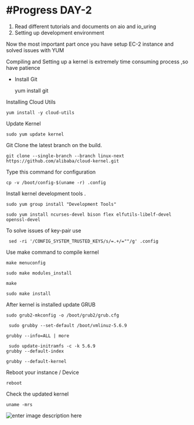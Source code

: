 # **#Progress DAY-2**

 1. Read different tutorials and documents on aio and io_uring
   2. Setting up development environment

Now the most important part once you have setup EC-2 instance and solved issues with YUM

Compiling and Setting up a kernel is extremely time consuming process ,so have patience 

* Install Git
   

     yum install git

Installing Cloud Utils

 

    yum install -y cloud-utils

Update Kernel 

    sudo yum update kernel

Git Clone the latest branch on the build.

    git clone --single-branch --branch linux-next https://github.com/alibaba/cloud-kernel.git

Type this command for configuration

    cp -v /boot/config-$(uname -r) .config

Install kernel development tools .

    sudo yum group install "Development Tools"

    sudo yum install ncurses-devel bison flex elfutils-libelf-devel openssl-devel


To solve issues of key-pair use

     sed -ri '/CONFIG_SYSTEM_TRUSTED_KEYS/s/=.+/=""/g' .config

Use make command to compile kernel 

  

    make menuconfig    

    sudo make modules_install

    make

    sudo make install

After kernel is installed update GRUB


    sudo grub2-mkconfig -o /boot/grub2/grub.cfg
    
     sudo grubby --set-default /boot/vmlinuz-5.6.9
    
    grubby --info=ALL | more   
    
     sudo update-initramfs -c -k 5.6.9
    grubby --default-index  
    
    grubby --default-kernel

Reboot your instance / Device

    reboot

Check the updated kernel 

    uname -mrs

![enter image description here](https://i.ibb.co/DG2vDGg/Annotation-2020-07-09-090428.png)
